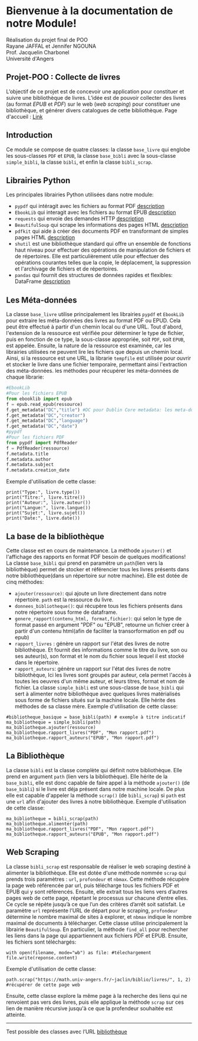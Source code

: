 # Bienvenue à la documentation de notre Module!
Réalisation du projet final de POO  
Rayane JAFFAL et Jennifer NGOUNA   
Prof. Jacquelin Charbonel   
Université d'Angers   

## Projet-POO : Collecte de livres    

L’objectif de ce projet est de concevoir une application pour constituer et suivre une bibliothèque de livres. L’idée est de pouvoir collecter des livres (au format _EPUB_ et _PDF_) sur le web (_web scraping_) pour constituer une bibliothèque, et générer divers catalogues de cette bibliothèque.
Page d'accueil : [Link](https://github.com/rayanejaffal/Collecte-de-livres.git)

[](#introduction)Introduction
-----------------------------   
Ce module se compose de quatre classes: la classe `base_livre` qui englobe les sous-classes `PDF` et `EPUB`, la classe `base_bibli` avec la sous-classe `simple_bibli`, la classe `bibli`, et enfin la classe `bibli_scrap`.   

[](#_librairies_python)Librairies Python
----------------------------------------
Les principales librairies Python utilisées dans notre module:
- `pypdf` qui intéragit avec les fichiers au format PDF [description](https://pypi.org/project/pypdf/)
- `EbookLib` qui interagit avec les fichiers au format EPUB [description](https://pypi.org/project/EbookLib/)
- `requests` qui envoie des demandes HTTP [description](https://pypi.org/project/requests/)
- `BeautifulSoup` qui scrape les informations des pages HTML [description](https://pypi.org/project/BeautifulSoup/)
- `pdfkit` qui aide à créer des documents PDF en transformant de simples pages HTML [description](https://pypi.org/project/pdfkit/)
- `shutil` est une bibliothèque standard qui offre un ensemble de fonctions haut niveau pour effectuer des opérations de manipulation de fichiers et de répertoires. Elle est particulièrement utile pour effectuer des opérations courantes telles que la copie, le déplacement, la suppression et l'archivage de fichiers et de répertoires.
- `pandas` qui fournit des structures de données rapides et flexibles: DataFrame [description](https://pypi.org/project/pandas/)
  
[](#_les_méta-données)Les Méta-données
--------------------------------------
La classe `base_livre` utilise principalement les librairies `pypdf` et `EbookLib` pour extraire les méta-données des livres au format PDF ou EPUD. Cela peut être effectué à partir d'un chemin local ou d'une URL. Tout d'abord, l'extension de la ressource est vérifiée pour déterminer le type de fichier, puis en fonction de ce type, la sous-classe appropriée, soit `PDF`, soit `EPUB`, est appelée.
Ensuite, la nature de la ressource est examinée, car les librairies utilisées ne peuvent lire les fichiers que depuis un chemin local. Ainsi, si la ressource est une URL, la librarie `tempfile` est utilisée pour ouvrir et stocker le livre dans une fichier temporaire, permettant ainsi l'extraction des méta-données.
les méthodes pour récupérer les méta-données de chaque librarie:
```python
#EbookLib
#Pour les fichiers EPUB
from ebooklib import epub
f = epub.read_epub(ressource)
f.get_metadata("DC","title") #DC pour Dublin Core metadata: les meta-données essentielles
f.get_metadata("DC","creator")
f.get_metadata("DC","language")
f.get_metadata("DC","date")
#pypdf
#Pour les fichiers PDF
from pypdf import PdfReader
f = PdfReader(ressource)
f.metadata.title
f.metadata.author
f.metadata.subject
f.metadata.creation_date
````
Exemple d'utilisation de cette classe:
````pythonlivre = base_livre("path or URL")
print("Type:", livre.type())
print("Titre:", livre.titre())
print("Auteur:", livre.auteur())
print("Langue:", livre.langue())
print("Sujet:", livre.sujet())
print("Date:", livre.date())
````
[](#_la_bibliothèque)La base de la bibliothèque
-----------------------------------------------
Cette classe est en cours de maintenance. La méthode `ajouter()` et l'affichage des rapports en format PDF besoin de quelques modifications!
La classe `base_bibli` qui prend en paramètre un `path`(lien vers la bibliothèque) permet de stocker et référencier tous les livres présents dans notre bibliothèque(dans un répertoire sur notre machine).
Elle est dotée de cinq méthodes:
- `ajouter(ressource)`: qui ajoute un livre directement dans notre répertoire. `path` est la ressource du livre.
- `donnees_bibliotheque()`: qui récupère tous les fichiers présents dans notre répertoire sous forme de dataframe.
- `genere_rapport(contenu_html, format,fichier)`: qui selon le type de format passé en argument "PDF" ou "EPUB", retourne un fichier créer à partir d'un contenu html(afin de faciliter la transorformation en pdf ou epub)
- `rapport_livres` : génère un rapport sur l'état des livres de notre bibliothèque. Et fournit des informations comme le titre du livre, son ou ses auteur(s), son format et le nom du fichier sous lequel il est stocké dans le répertoire.
- `rapport_auteurs`: génère un rapport sur l'état des livres de notre bibliothèque, Ici les livres sont groupés par auteur, cela permet l'accès à toutes les oeuvres d'un même auteur, et leurs titres, format et nom de fichier.
La classe `simple_bibli` est une sous-classe de `base_bibli` qui sert à alimenter notre bibliothèque avec quelques livres matérialisés sous forme de fichiers situés sur la machine locale. Elle hérite des méthodes de sa classe mère.
Exemple d'utilisation de cette classe:
````pythonpath = bibli_scrap(r"C:\Users\jaffa\OneDrive\Desktop\Bibliotheque") #la bibliothèque où sauvegarder les fichiers
#bibliotheque_basique = base_bibli(path) # exemple à titre indicatif
ma_bibliotheque = simple_bibli(path)
ma_bibliotheque.ajouter(ressource)
ma_bibliotheque.rapport_livres("PDF", "Mon rapport.pdf")
ma_bibliotheque.rapport_auteurs("EPUB", "Mon rapport.pdf")
````
[](#_bibli)La Bibliothèque
-----------------------------
La classe `bibli` est la classe complète qui définit notre bibliothèque. Elle prend en argument `path` (lien vers la bibliothèque). Elle hérite de la `base_bibli`, elle est donc capable de faire appel à la méthode `ajouter()` (de `base_bibli`) si le livre est déja présent dans notre machine locale. De plus elle est capable d'appeler la méthode `scrap()` (de `bibli_scrap`) si `path` est une `url` afin d'ajouter des livres à notre bibliothèque.
Exemple d'utilisation de cette classe:
````pythonpath = r"C:\Users\jaffa\OneDrive\Desktop\Bibliotheque" #la bibliothèque où sauvegarder les fichiers
ma_bibliotheque = bibli_scrap(path)
ma_bibliotheque.alimenter(path)
ma_bibliotheque.rapport_livres("PDF", "Mon rapport.pdf")
ma_bibliotheque.rapport_auteurs("EPUB", "Mon rapport.pdf")
````
[](#web_scraping)Web Scraping
-----------------------------
La classe `bibli_scrap` est responsable de réaliser le web scraping destiné à alimenter la bibliothèque. Elle est dotée d'une méthode nommée `scrap` qui prends trois paramètres : `url`, `profondeur` et `nbmax`. Cette méthode récupère la page web référencée par url, puis télécharge tous les fichiers PDF et EPUB qui y sont référencés. Ensuite, elle extrait tous les liens vers d’autres pages web de cette page, répetant le processus sur chacune d’entre elles. Ce cycle se répète jusqu’à ce que l’un des critères d’arrêt soit satisfait.
Le paramètre `url` représente l’URL de départ pour le scraping, `profondeur` détermine le nombre maximal de sites à explorer, et `nbmax` indique le nombre maximal de documents à télécharger.
Cette classe utilise principalement la librairie `BeautifulSoup`. En particulier, la méthode `find_all` pour rechercher les liens dans la page qui appartiennent aux fichiers PDF et EPUB.
Ensuite, les fichiers sont téléchargés:
````python#téléchargement
with open(filename, mode="wb") as file: #télechargement
file.write(reponse.content)
````
Exemple d'utilisation de cette classe:
````pythonpath = bibli_scrap(r"C:\Users\jaffa\OneDrive\Desktop\Bibliotheque") #le directoire où sauvegarder les fichiers
path.scrap("https://math.univ-angers.fr/~jaclin/biblio/livres/", 1, 2) #récupérer de cette page web
````
Ensuite, cette classe explore la même page à la recherche des liens qui ne renvoient pas vers des livres, puis elle applique la méthode `scrap` sur ces lien de manière récursive jusqu'à ce que la profendeur souhaitée est atteinte.   

--------------------------------------------------------------
Test possible des classes avec l’URL [bibliothèque](https://math.univ-angers.fr/~jaclin/biblio/livres/)
